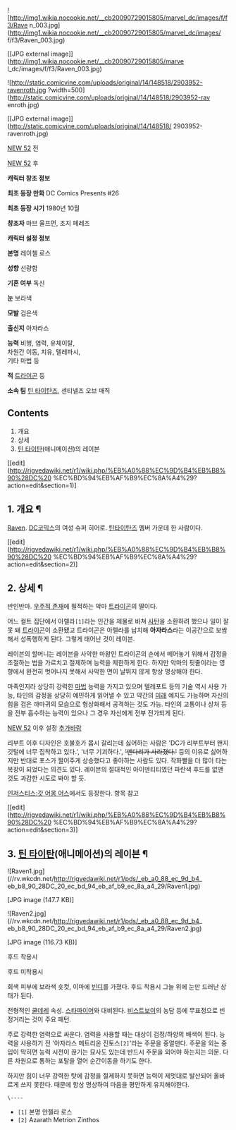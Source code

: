 ![http://img1.wikia.nocookie.net/__cb20090729015805/marvel_dc/images/f/f3/Rave
n_003.jpg](http://img1.wikia.nocookie.net/__cb20090729015805/marvel_dc/images/
f/f3/Raven_003.jpg)

[[JPG external image]](http://img1.wikia.nocookie.net/__cb20090729015805/marve
l_dc/images/f/f3/Raven_003.jpg)

![http://static.comicvine.com/uploads/original/14/148518/2903952-ravenroth.jpg
?width=500](http://static.comicvine.com/uploads/original/14/148518/2903952-rav
enroth.jpg)

[[JPG external image]](http://static.comicvine.com/uploads/original/14/148518/
2903952-ravenroth.jpg)

[NEW 52](NEW%2052.md) 전

[NEW 52](NEW%2052.md) 후

  

**캐릭터 창조 정보**

**최초 등장 만화**
DC Comics Presents #26

**최초 등장 시기**
1980년 10월

**창조자**
마브 울프먼, 조지 페레즈

**캐릭터 설정 정보**

**본명**
레이첼 로스

**성향**
선량함

**기혼 여부**
독신

**눈**
보라색

**모발**
검은색

**출신지**
아자라스

**능력**
비행, 염력, 유체이탈,  
차원간 이동, 치유, 텔레파시,  
기타 마법 등

**적**
[트라이곤](%ED%8A%B8%EB%9D%BC%EC%9D%B4%EA%B3%A4.md) 등

**소속 팀**
[틴 타이탄즈](%ED%8B%B4%20%ED%83%80%EC%9D%B4%ED%83%84%EC%A6%88.md), 센티넬즈 오브 매직

  

## Contents

    

1. 개요 
2. 상세 
3. [틴 타이탄](%ED%8B%B4%20%ED%83%80%EC%9D%B4%ED%83%84.md)(애니메이션)의 레이븐 

[[edit](http://rigvedawiki.net/r1/wiki.php/%EB%A0%88%EC%9D%B4%EB%B8%90%28DC%20
%EC%BD%94%EB%AF%B9%EC%8A%A4%29?action=edit&section=1)]

## 1. 개요 ¶

[Raven](%EB%A0%88%EC%9D%B4%EB%B8%90.md). [DC코믹스](DC%20%EC%BD%94%EB%AF%B9%EC%8A%A4.md)의 여성 슈퍼 히어로. [틴타이탄즈](%ED%8B%B4%20%ED%83%80%EC%9D%B4%ED%83%84%EC%A6%88.md) 멤버 가운데 한 사람이다.

  

[[edit](http://rigvedawiki.net/r1/wiki.php/%EB%A0%88%EC%9D%B4%EB%B8%90%28DC%20
%EC%BD%94%EB%AF%B9%EC%8A%A4%29?action=edit&section=2)]

## 2. 상세 ¶

반인반마. [우주적 존재](%EC%9A%B0%EC%A3%BC%EC%A0%81%20%EC%A1%B4%EC%9E%AC.md)에 필적하는
악마 [트라이곤](%ED%8A%B8%EB%9D%BC%EC%9D%B4%EA%B3%A4.md)의 딸이다.

  

어느 컬트 집단에서 아렐라`[1]`라는 인간을 제물로 바쳐 [사탄](%EC%82%AC%ED%83%84.md)을 소환하려 했으나 일이
잘못 돼 [트라이곤](%ED%8A%B8%EB%9D%BC%EC%9D%B4%EA%B3%A4.md)이 소환됐고 트라이곤은 아렐라를 납치해
**아자라스**라는 이공간으로 보쌈해서 성폭행하게 된다. 그렇게 태어난 것이 레이븐.

  

레이븐의 할머니는 레이븐을 사악한 마왕인 트라이곤의 손에서 떼어놓기 위해서 감정을 조절하는 법을 가르치고 절제하며 능력을 제한하게 한다.
하지만 악마의 핏줄이라는 영향에서 완전히 벗어나지 못해서 사악한 면이 날뛰지 않게 항상 명상해야 한다.

  

마족인지라 상당히 강력한 [마법](%EB%A7%88%EB%B2%95.md) 능력을 가지고 있으며 텔레포트 등의 기술 역시 사용 가능,
타인의 감정을 상당히 예민하게 읽어낼 수 있고 약간의 [미래](%EB%AF%B8%EB%9E%98.md) 예지도 가능하며 자신의 힘을
검은 까마귀의 모습으로 형상화해서 공격하는 것도 가능. 타인의 고통이나 상처 등을 전부 흡수하는 능력이 있으나 그 경우 자신에게 전부
전가되게 된다.

  

[NEW 52](NEW%2052.md) 이후 설정
[추가바람](%EC%B6%94%EA%B0%80%EB%B0%94%EB%9E%8C.md)

  

리부트 이후 디자인은 호불호가 몹시 갈리는데 싫어하는 사람은 'DC가 리부트부터 왠지 깃털에 너무 집착하고 있다.', '너무 기괴하다.',
<del>'맨다리가 사라졌다.'</del> 등의 이유로 싫어하지만 반대로 포스가 쩔어주게 상승했다고 좋아하는 사람도 있다. 작화빨을 더 많이
타는 복장이 되었다는 의견도 있다. 레이븐의 절대적인 아이덴티티였던 파란색 후드를 없앤 것도 과감한 시도로 봐야 할 듯.

  

[인저스티스:갓 어몽 어스](%EC%9D%B8%EC%A0%80%EC%8A%A4%ED%8B%B0%EC%8A%A4%3A%EA%B0%93%20%EC%96%B4%EB%AA%BD%20%EC%96%B4%EC%8A%A4.md)에서도 등장한다. 항목 참고

  

[[edit](http://rigvedawiki.net/r1/wiki.php/%EB%A0%88%EC%9D%B4%EB%B8%90%28DC%20
%EC%BD%94%EB%AF%B9%EC%8A%A4%29?action=edit&section=3)]

## 3. [틴 타이탄](%ED%8B%B4%20%ED%83%80%EC%9D%B4%ED%83%84.md)(애니메이션)의 레이븐 ¶

  

![Raven1.jpg](//rv.wkcdn.net/http://rigvedawiki.net/r1/pds/_eb_a0_88_ec_9d_b4_
eb_b8_90_28DC_20_ec_bd_94_eb_af_b9_ec_8a_a4_29/Raven1.jpg)

[JPG image (147.7 KB)]

![Raven2.jpg](//rv.wkcdn.net/http://rigvedawiki.net/r1/pds/_eb_a0_88_ec_9d_b4_
eb_b8_90_28DC_20_ec_bd_94_eb_af_b9_ec_8a_a4_29/Raven2.jpg)

[JPG image (116.73 KB)]

후드 착용시

후드 미착용시

  
회색 피부에 보라색 숏컷, 이마에 [빈디](%EB%B9%88%EB%94%94.md)를 가졌다. 후드 착용시 그늘 위에 눈만 드러난
상태가 된다.

  

전형적인 [쿨데레](%EC%BF%A8%EB%8D%B0%EB%A0%88.md) 속성.
[스타파이어](%EC%8A%A4%ED%83%80%ED%8C%8C%EC%9D%B4%EC%96%B4.md)와 대비된다.
[비스트보이](%EB%B9%84%EC%8A%A4%ED%8A%B8%EB%B3%B4%EC%9D%B4.md)의 농담 등에 무표정으로
빈정거리는 것이 주요 패턴.

  

주로 강력한 염력으로 싸운다. 염력을 사용할 때는 대상이 검정/하양의 배색이 된다. 능력을 사용하기 전 '아자라스 메트리온
진토스`[2]`'라는 주문을 중얼댄다. 주문을 외는 중 입이 막히면 능력 시전이 끊기는 묘사도 있는데 반드시 주문을 외어야 하는지는 의문.
다른 차원으로 통하는 포탈을 열어 순간이동을 하기도 한다.

  

하지만 힘이 너무 강력한 탓에 감정을 절제하지 못하면 능력이 제멋대로 발산되어 올바르게 쓰지 못한다. 때문에 항상 명상하여 마음을 평안하게
유지해야한다.

`\----`

  * `[1]` 본명 안젤라 로스
  * `[2]` Azarath Metrion Zinthos

